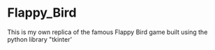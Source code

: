 # Flappy_Bird
This is my own replica of the famous Flappy Bird game built using the python library  "tkinter'
